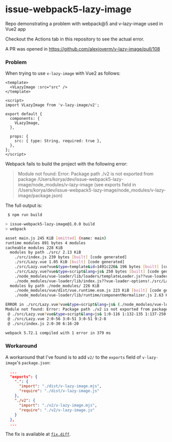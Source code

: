 # issue-webpack5-lazy-image

Repo demonstrating a problem with webpack@5 and v-lazy-image used in Vue2 app

Checkout the Actions tab in this repository to see the actual error.

A PR was opened in https://github.com/alexjoverm/v-lazy-image/pull/108

### Problem

When trying to use `v-lazy-image` with Vue2 as follows:

```vue
<template>
  <VLazyImage :src="src" />
</template>

<script>
import VLazyImage from 'v-lazy-image/v2';

export default {
  components: {
    VLazyImage,
  },

  props: {
    src: { type: String, required: true },
  },
};
</script>
```

Webpack fails to build the project with the following error:

> Module not found: Error: Package path ./v2 is not exported from package /Users/korya/dev/issue-webpack5-lazy-image/node_modules/v-lazy-image (see exports field in /Users/korya/dev/issue-webpack5-lazy-image/node_modules/v-lazy-image/package.json)

The full output is:


```sh
 $ npm run build

> issue-webpack5-lazy-image@1.0.0 build
> webpack

asset main.js 245 KiB [emitted] (name: main)
runtime modules 891 bytes 4 modules
cacheable modules 228 KiB
  modules by path ./src/ 2.13 KiB
    ./src/index.js 239 bytes [built] [code generated]
    ./src/Lazy.vue 1.05 KiB [built] [code generated]
    ./src/Lazy.vue?vue&type=template&id=1491c226& 196 bytes [built] [code generated]
    ./src/Lazy.vue?vue&type=script&lang=js& 250 bytes [built] [code generated]
    ./node_modules/vue-loader/lib/loaders/templateLoader.js??vue-loader-options!./node_modules/vue-loader/lib/index.js??vue-loader-options!./src/Lazy.vue?vue&type=template&id=1491c226& 249 bytes [built] [code generated]
    ./node_modules/vue-loader/lib/index.js??vue-loader-options!./src/Lazy.vue?vue&type=script&lang=js& 173 bytes [built] [code generated]
  modules by path ./node_modules/ 226 KiB
    ./node_modules/vue/dist/vue.runtime.esm.js 223 KiB [built] [code generated]
    ./node_modules/vue-loader/lib/runtime/componentNormalizer.js 2.63 KiB [built] [code generated]

ERROR in ./src/Lazy.vue?vue&type=script&lang=js& (./node_modules/vue-loader/lib/index.js??vue-loader-options!./src/Lazy.vue?vue&type=script&lang=js&) 6:0-41
Module not found: Error: Package path ./v2 is not exported from package /Users/korya/dev/issue-webpack5-lazy-image/node_modules/v-lazy-image (see exports field in /Users/korya/dev/issue-webpack5-lazy-image/node_modules/v-lazy-image/package.json)
 @ ./src/Lazy.vue?vue&type=script&lang=js& 1:0-116 1:132-135 1:137-250 1:137-250
 @ ./src/Lazy.vue 2:0-56 3:0-51 3:0-51 9:2-8
 @ ./src/index.js 2:0-30 6:16-20

webpack 5.72.1 compiled with 1 error in 379 ms
```

### Workaround

A workaround that I've found is to add `v2/` to the `exports` field of
`v-lazy-image`'s `package.json`:

```json
  ...
  "exports": {
    ".": {
      "import": "./dist/v-lazy-image.mjs",
      "require": "./dist/v-lazy-image.js"
    },
    "./v2": {
      "import": "./v2/v-lazy-image.mjs",
      "require": "./v2/v-lazy-image.js"
    }
  },
  ...
```

The fix is available at [`fix.diff`](./fix.diff).
